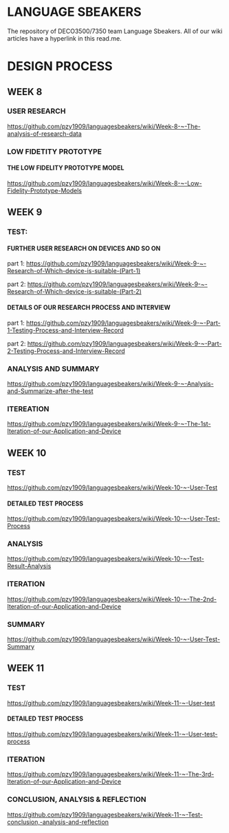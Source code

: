 # LANGUAGE SBEAKERS
The repository of DECO3500/7350 team Language Sbeakers.
All of our wiki articles have a hyperlink in this read.me.

# DESIGN PROCESS
## WEEK 8
### USER RESEARCH
https://github.com/pzy1909/languagesbeakers/wiki/Week-8-~-The-analysis-of-research-data
### LOW FIDETITY PROTOTYPE
#### THE LOW FIDELITY PROTOTYPE MODEL
https://github.com/pzy1909/languagesbeakers/wiki/Week-8-~-Low-Fidelity-Prototype-Models

## WEEK 9
### TEST:
#### FURTHER USER RESEARCH ON DEVICES AND SO ON
part 1: https://github.com/pzy1909/languagesbeakers/wiki/Week-9-~-Research-of-Which-device-is-suitable-(Part-1)

part 2: https://github.com/pzy1909/languagesbeakers/wiki/Week-9-~-Research-of-Which-device-is-suitable-(Part-2)

#### DETAILS OF OUR RESEARCH PROCESS AND INTERVIEW
part 1: https://github.com/pzy1909/languagesbeakers/wiki/Week-9-~-Part-1-Testing-Process-and-Interview-Record

part 2: https://github.com/pzy1909/languagesbeakers/wiki/Week-9-~-Part-2-Testing-Process-and-Interview-Record

### ANALYSIS AND SUMMARY
https://github.com/pzy1909/languagesbeakers/wiki/Week-9-~-Analysis-and-Summarize-after-the-test

### ITEREATION
https://github.com/pzy1909/languagesbeakers/wiki/Week-9-~-The-1st-Iteration-of-our-Application-and-Device

## WEEK 10
### TEST
https://github.com/pzy1909/languagesbeakers/wiki/Week-10-~-User-Test
#### DETAILED TEST PROCESS
https://github.com/pzy1909/languagesbeakers/wiki/Week-10-~-User-Test-Process
### ANALYSIS
https://github.com/pzy1909/languagesbeakers/wiki/Week-10-~-Test-Result-Analysis
### ITERATION
https://github.com/pzy1909/languagesbeakers/wiki/Week-10-~-The-2nd-Iteration-of-our-Application-and-Device
### SUMMARY
https://github.com/pzy1909/languagesbeakers/wiki/Week-10-~-User-Test-Summary

## WEEK 11
### TEST
https://github.com/pzy1909/languagesbeakers/wiki/Week-11-~-User-test
#### DETAILED TEST PROCESS
https://github.com/pzy1909/languagesbeakers/wiki/Week-11-~-User-test-process
### ITERATION
https://github.com/pzy1909/languagesbeakers/wiki/Week-11-~-The-3rd-Iteration-of-our-Application-and-Device
### CONCLUSION, ANALYSIS & REFLECTION
https://github.com/pzy1909/languagesbeakers/wiki/Week-11-~-Test-conclusion,-analysis-and-reflection





